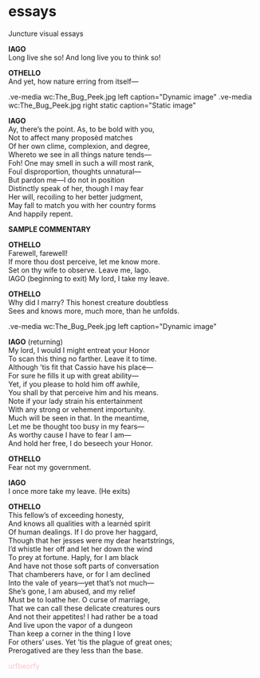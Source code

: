 # essays
Juncture visual essays

**IAGO** </br>
Long live she so! And long live you to think so! </br>

**OTHELLO** </br>
And yet, how nature erring from itself— </br>



.ve-media wc:The_Bug_Peek.jpg left caption="Dynamic image"
.ve-media wc:The_Bug_Peek.jpg right static caption="Static image"

[](https://)

**IAGO** </br>
Ay, there’s the point. As, to be bold with you, </br>
Not to affect many proposèd matches </br>
Of her own clime, complexion, and degree, </br>
Whereto we see in all things nature tends— </br>
Foh! One may smell in such a will most rank, </br>
Foul disproportion, thoughts unnatural— </br>
But pardon me—I do not in position </br>
Distinctly speak of her, though I may fear </br>
Her will, recoiling to her better judgment, </br>
May fall to match you with her country forms </br>
And happily repent. </br> 


**SAMPLE COMMENTARY** </br>


**OTHELLO**  </br>
Farewell, farewell! </br>
If more thou dost perceive, let me know more. </br>
Set on thy wife to observe. Leave me, Iago. </br>
IAGO (beginning to exit)  My lord, I take my leave. </br>

**OTHELLO**  </br>
Why did I marry? This honest creature doubtless </br>
Sees and knows more, much more, than he unfolds. </br>

.ve-media wc:The_Bug_Peek.jpg left caption="Dynamic image"

**IAGO** (returning) </br>
My lord, I would I might entreat your Honor </br>
To scan this thing no farther. Leave it to time. </br>
Although ’tis fit that Cassio have his place— </br>
For sure he fills it up with great ability— </br>
Yet, if you please to hold him off awhile, </br>
You shall by that perceive him and his means. </br>
Note if your lady strain his entertainment </br>
With any strong or vehement importunity. </br>
Much will be seen in that. In the meantime, </br>
Let me be thought too busy in my fears— </br>
As worthy cause I have to fear I am— </br>
And hold her free, I do beseech your Honor. </br>

**OTHELLO**  </br>
Fear not my government. </br>

**IAGO**   </br>
I once more take my leave. (He exits) </br>

**OTHELLO** </br>
This fellow’s of exceeding honesty, </br>
And knows all qualities with a learnèd spirit </br>
Of human dealings. If I do prove her haggard, </br>
Though that her jesses were my dear heartstrings, </br>
I’d whistle her off and let her down the wind </br>
To prey at fortune. Haply, for I am black </br>
And have not those soft parts of conversation </br>
That chamberers have, or for I am declined </br>
Into the vale of years—yet that’s not much— </br>
She’s gone, I am abused, and my relief </br>
Must be to loathe her. O curse of marriage, </br>
That we can call these delicate creatures ours </br>
And not their appetites! I had rather be a toad </br>
And live upon the vapor of a dungeon </br>
Than keep a corner in the thing I love </br>
For others’ uses. Yet ’tis the plague of great ones; </br>
Prerogatived are they less than the base. </br>

<p style="color:pink;"> urfbeorfy </p>
